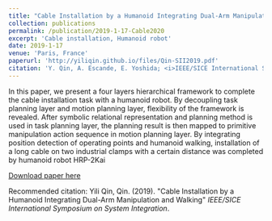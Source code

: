 ```yaml
---
title: "Cable Installation by a Humanoid Integrating Dual-Arm Manipulation and Walking"
collection: publications
permalink: /publication/2019-1-17-Cable2020
excerpt: 'Cable installation, Humanoid robot'
date: 2019-1-17
venue: 'Paris, France'
paperurl: 'http://yiliqin.github.io/files/Qin-SII2019.pdf'
citation: 'Y. Qin, A. Escande, E. Yoshida; <i>IEEE/SICE International Symposium on System Integration</i> (2019).'
---
```

In this paper, we present a four layers hierarchical framework to complete the cable installation task with a humanoid robot. By decoupling task planning layer and motion planning layer, flexibility of the framework is revealed. After symbolic relational representation and planning method is used in task planning layer, the planning result is then mapped to primitive manipulation action sequence in motion planning layer. By integrating position detection of operating points and humanoid walking, installation of a long cable on two industrial clamps with a certain distance was completed by humanoid robot HRP-2Kai

[Download paper here](http://academicpages.github.io/files/paper1.pdf)

Recommended citation: Yili Qin, Qin. (2019). "Cable Installation by a Humanoid Integrating Dual-Arm Manipulation and Walking" <i>IEEE/SICE International Symposium on System Integration</i>.
